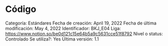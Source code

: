 # Código

Categoría: Estándares
Fecha de creación: April 19, 2022
Fecha de última modificación: May 4, 2022
Identificador: BKJ_E04
Liga: https://www.notion.so/be0d121c15e64b5a9c5631cce51f8792
Nivel o status: Controlado
Se utiliza?: Yes
Última versión: 1.1